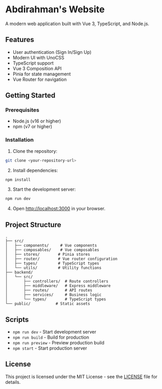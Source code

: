 # Abdirahman's Website

A modern web application built with Vue 3, TypeScript, and Node.js.

## Features

- User authentication (Sign In/Sign Up)
- Modern UI with UnoCSS
- TypeScript support
- Vue 3 Composition API
- Pinia for state management
- Vue Router for navigation

## Getting Started

### Prerequisites

- Node.js (v16 or higher)
- npm (v7 or higher)

### Installation

1. Clone the repository:
```bash
git clone <your-repository-url>
```

2. Install dependencies:
```bash
npm install
```

3. Start the development server:
```bash
npm run dev
```

4. Open [http://localhost:3000](http://localhost:3000) in your browser.

## Project Structure

```
.
├── src/
│   ├── components/     # Vue components
│   ├── composables/    # Vue composables
│   ├── stores/        # Pinia stores
│   ├── router/        # Vue router configuration
│   ├── types/         # TypeScript types
│   └── utils/         # Utility functions
├── backend/
│   └── src/
│       ├── controllers/  # Route controllers
│       ├── middleware/   # Express middleware
│       ├── routes/       # API routes
│       ├── services/     # Business logic
│       └── types/        # TypeScript types
└── public/           # Static assets
```

## Scripts

- `npm run dev` - Start development server
- `npm run build` - Build for production
- `npm run preview` - Preview production build
- `npm start` - Start production server

## License

This project is licensed under the MIT License - see the [LICENSE](LICENSE) file for details. 